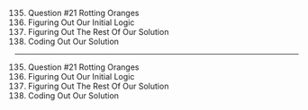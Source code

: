 135. Question #21 Rotting Oranges
136. Figuring Out Our Initial Logic
137. Figuring Out The Rest Of Our Solution
138. Coding Out Our Solution

---

135. Question #21 Rotting Oranges
136. Figuring Out Our Initial Logic
137. Figuring Out The Rest Of Our Solution
138. Coding Out Our Solution
